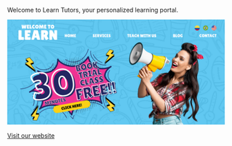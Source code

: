 Welcome to Learn Tutors, your personalized learning portal.

![Preview of Learn Tutors](./static/img-learn-tutors/lading_page.png)

[Visit our website](https://learn-tutors.com)
